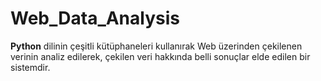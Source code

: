 # Web_Data_Analysis

__Python__ dilinin çeşitli kütüphaneleri kullanırak Web üzerinden çekilenen verinin analiz edilerek, çekilen veri hakkında belli sonuçlar elde edilen bir sistemdir.
